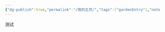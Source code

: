 ```yaml
---
{"dg-publish":true,"permalink":"/我的主页/","tags":["gardenEntry"],"noteIcon":"","created":"","updated":""}
---
```



测试